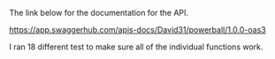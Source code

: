 The link below for the documentation for the API. 

https://app.swaggerhub.com/apis-docs/David31/powerball/1.0.0-oas3

I ran 18 different test to make sure all of the individual functions work. 